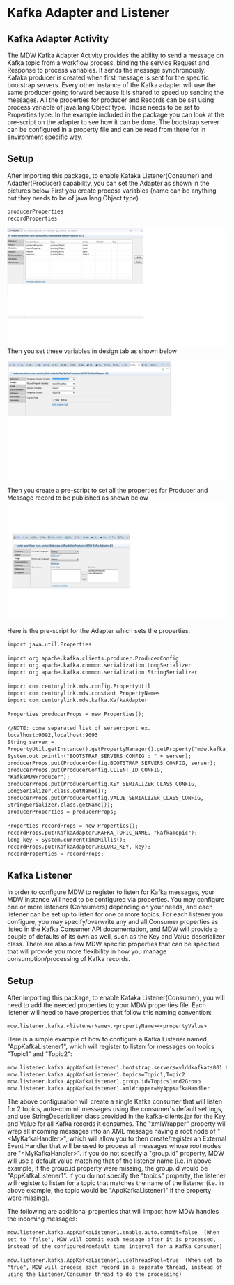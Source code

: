 # Kafka Adapter and Listener

## Kafka Adapter Activity

The MDW Kafka Adapter Activity provides the ability to send a message on Kafka topic from a workflow process, binding the 
service Request and Response to process variables. It sends the message synchronously. Kafaka producer is created when first 
message is sent for the specific bootstrap servers. Every other instance of the Kafka adapter 
will use the same producer going forward because it is shared to speed up sending the messages. All the properties for 
producer and Records can be set using process variable of java.lang.Object type. Those needs to be set to Properties type. In the example included in the package you can look at the pre-script on the 
adapter to see how it can be done. The bootstrap server can be configured in a property file and can be read from there for in
 environment specific way.

## Setup

After importing this package, to enable Kafaka Listener(Consumer) and Adapter(Producer) capability, you can set the Adapter as shown in the pictures below
First you create process variables (name can be anything but they needs to be of java.lang.Object type)

```
producerProperties
recordProperties
```
  ![Kafka Variables](kafkaAdapter-ProcessVariables.jpg "Kafka Variables")
Then you set these variables in design tab as shown below
  
  ![Kafka Script](kafkaAdapter-design.jpg "Kafka Adapter Design")

Then you create a pre-script to set all the properties for Producer and Message record to be published as shown below
  ![Kafka Script](kafkaAdapter-script.jpg "Kafka Script")

Here is the pre-script for the Adapter which sets the properties:

```
import java.util.Properties

import org.apache.kafka.clients.producer.ProducerConfig
import org.apache.kafka.common.serialization.LongSerializer
import org.apache.kafka.common.serialization.StringSerializer

import com.centurylink.mdw.config.PropertyUtil
import com.centurylink.mdw.constant.PropertyNames
import com.centurylink.mdw.kafka.KafkaAdapter

Properties producerProps = new Properties();

//NOTE: coma separated list of server:port ex. localhost:9092,localhost:9093
String server = PropertyUtil.getInstance().getPropertyManager().getProperty("mdw.kafka.servers");
System.out.println("BOOTSTRAP_SERVERS_CONFIG : " + server);
producerProps.put(ProducerConfig.BOOTSTRAP_SERVERS_CONFIG, server);
producerProps.put(ProducerConfig.CLIENT_ID_CONFIG, "KafkaMDWProducer");
producerProps.put(ProducerConfig.KEY_SERIALIZER_CLASS_CONFIG, LongSerializer.class.getName());
producerProps.put(ProducerConfig.VALUE_SERIALIZER_CLASS_CONFIG, StringSerializer.class.getName());
producerProperties = producerProps;

Properties recordProps = new Properties();
recordProps.put(KafkaAdapter.KAFKA_TOPIC_NAME, "kafkaTopic");
long key = System.currentTimeMillis();
recordProps.put(KafkaAdapter.RECORD_KEY, key);
recordProperties = recordProps;
```

## Kafka Listener

In order to configure MDW to register to listen for Kafka messages, your MDW instance will need to be configured via properties.   You may configure one or more listeners (Consumers) depending on your needs, and each listener can be set up to listen for one or more topics.   For each listener you configure, you may specify/overwrite any and all Consumer properties as listed in the Kafka Consumer API documentation, and MDW will provide a couple of defaults of its own as well, such as the Key and Value deserializer class. There are also a few MDW specific properties that can be specified that will provide you more flexibility in how you manage consumption/processing of Kafka records.

## Setup

After importing this package, to enable Kafaka Listener(Consumer), you will need to add the needed properties to your MDW properties file.   Each listener will need to have properties that follow this naming convention:

```
mdw.listener.kafka.<listenerName>.<propertyName>=<propertyValue>
```

Here is a simple example of how to configure a Kafka Listener named "AppKafkaListener1", which will register to listen for messages on topics "Topic1" and "Topic2":

```
mdw.listener.kafka.AppKafkaListener1.bootstrap.servers=vlddkafkats001.test.intranet:9092,vlddkafkats002.test.intranet:9092
mdw.listener.kafka.AppKafkaListener1.topics=Topic1,Topic2
mdw.listener.kafka.AppKafkaListener1.group.id=Topics1and2Group
mdw.listener.kafka.AppKafkaListener1.xmlWrapper=MyAppKafkaHandler
```

The above configuration will create a single Kafka consumer that will listen for 2 topics, auto-commit messages using the consumer's default settings, and use StringDeserializer class provided in the kafka-clients.jar for the Key and Value for all Kafka records it consumes.  The "xmlWrapper" property will wrap all incoming messages into an XML message having a root node of "\<MyKafkaHandler\>", which will allow you to then create/register an External Event Handler that will be used to process all messages whose root nodes are "\<MyKafkaHandler\>".  If you do not specify a "group.id" property, MDW will use a default value matching that of the listener name (i.e. in above example, if the group.id property were missing, the group.id would be "AppKafkaListener1".   If you do not specify the "topics" property, the listener will register to listen for a topic that matches the name of the listener (i.e. in above example, the topic would be "AppKafkaListener1" if the property were missing).

The following are additional properties that will impact how MDW handles the incoming messages:

```
mdw.listener.kafka.AppKafkaListener1.enable.auto.commit=false  (When set to "false", MDW will commit each message after it is processed, instead of the configured/default time interval for a Kafka Consumer)

mdw.listener.kafka.AppKafkaListener1.useThreadPool=true  (When set to "true", MDW will process each record in a separate thread, instead of using the Listener/Consumer thread to do the processing)
```
